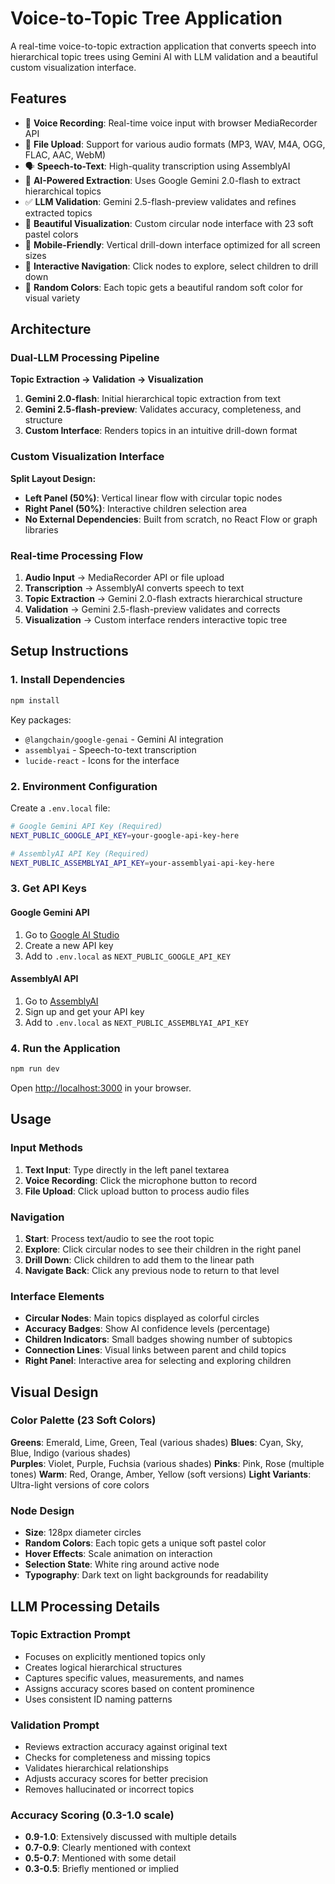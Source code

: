 # Voice-to-Topic Tree Application

A real-time voice-to-topic extraction application that converts speech into hierarchical topic trees using Gemini AI with LLM validation and a beautiful custom visualization interface.

## Features

- 🎤 **Voice Recording**: Real-time voice input with browser MediaRecorder API
- 📁 **File Upload**: Support for various audio formats (MP3, WAV, M4A, OGG, FLAC, AAC, WebM)
- 🗣️ **Speech-to-Text**: High-quality transcription using AssemblyAI
- 🧠 **AI-Powered Extraction**: Uses Google Gemini 2.0-flash to extract hierarchical topics
- ✅ **LLM Validation**: Gemini 2.5-flash-preview validates and refines extracted topics
- 🎨 **Beautiful Visualization**: Custom circular node interface with 23 soft pastel colors
- 📱 **Mobile-Friendly**: Vertical drill-down interface optimized for all screen sizes
- 🎯 **Interactive Navigation**: Click nodes to explore, select children to drill down
- 🌈 **Random Colors**: Each topic gets a beautiful random soft color for visual variety

## Architecture

### Dual-LLM Processing Pipeline

**Topic Extraction → Validation → Visualization**

1. **Gemini 2.0-flash**: Initial hierarchical topic extraction from text
2. **Gemini 2.5-flash-preview**: Validates accuracy, completeness, and structure
3. **Custom Interface**: Renders topics in an intuitive drill-down format

### Custom Visualization Interface

**Split Layout Design:**

- **Left Panel (50%)**: Vertical linear flow with circular topic nodes
- **Right Panel (50%)**: Interactive children selection area
- **No External Dependencies**: Built from scratch, no React Flow or graph libraries

### Real-time Processing Flow

1. **Audio Input** → MediaRecorder API or file upload
2. **Transcription** → AssemblyAI converts speech to text
3. **Topic Extraction** → Gemini 2.0-flash extracts hierarchical structure
4. **Validation** → Gemini 2.5-flash-preview validates and corrects
5. **Visualization** → Custom interface renders interactive topic tree

## Setup Instructions

### 1. Install Dependencies

```bash
npm install
```

Key packages:

- `@langchain/google-genai` - Gemini AI integration
- `assemblyai` - Speech-to-text transcription
- `lucide-react` - Icons for the interface

### 2. Environment Configuration

Create a `.env.local` file:

```bash
# Google Gemini API Key (Required)
NEXT_PUBLIC_GOOGLE_API_KEY=your-google-api-key-here

# AssemblyAI API Key (Required)
NEXT_PUBLIC_ASSEMBLYAI_API_KEY=your-assemblyai-api-key-here
```

### 3. Get API Keys

#### Google Gemini API

1. Go to [Google AI Studio](https://aistudio.google.com/)
2. Create a new API key
3. Add to `.env.local` as `NEXT_PUBLIC_GOOGLE_API_KEY`

#### AssemblyAI API

1. Go to [AssemblyAI](https://www.assemblyai.com/)
2. Sign up and get your API key
3. Add to `.env.local` as `NEXT_PUBLIC_ASSEMBLYAI_API_KEY`

### 4. Run the Application

```bash
npm run dev
```

Open [http://localhost:3000](http://localhost:3000) in your browser.

## Usage

### Input Methods

1. **Text Input**: Type directly in the left panel textarea
2. **Voice Recording**: Click the microphone button to record
3. **File Upload**: Click upload button to process audio files

### Navigation

1. **Start**: Process text/audio to see the root topic
2. **Explore**: Click circular nodes to see their children in the right panel
3. **Drill Down**: Click children to add them to the linear path
4. **Navigate Back**: Click any previous node to return to that level

### Interface Elements

- **Circular Nodes**: Main topics displayed as colorful circles
- **Accuracy Badges**: Show AI confidence levels (percentage)
- **Children Indicators**: Small badges showing number of subtopics
- **Connection Lines**: Visual links between parent and child topics
- **Right Panel**: Interactive area for selecting and exploring children

## Visual Design

### Color Palette (23 Soft Colors)

**Greens**: Emerald, Lime, Green, Teal (various shades)
**Blues**: Cyan, Sky, Blue, Indigo (various shades)  
**Purples**: Violet, Purple, Fuchsia (various shades)
**Pinks**: Pink, Rose (multiple tones)
**Warm**: Red, Orange, Amber, Yellow (soft versions)
**Light Variants**: Ultra-light versions of core colors

### Node Design

- **Size**: 128px diameter circles
- **Random Colors**: Each topic gets a unique soft pastel color
- **Hover Effects**: Scale animation on interaction
- **Selection State**: White ring around active node
- **Typography**: Dark text on light backgrounds for readability

## LLM Processing Details

### Topic Extraction Prompt

- Focuses on explicitly mentioned topics only
- Creates logical hierarchical structures
- Captures specific values, measurements, and names
- Assigns accuracy scores based on content prominence
- Uses consistent ID naming patterns

### Validation Prompt

- Reviews extraction accuracy against original text
- Checks for completeness and missing topics
- Validates hierarchical relationships
- Adjusts accuracy scores for better precision
- Removes hallucinated or incorrect topics

### Accuracy Scoring (0.3-1.0 scale)

- **0.9-1.0**: Extensively discussed with multiple details
- **0.7-0.9**: Clearly mentioned with context
- **0.5-0.7**: Mentioned with some detail
- **0.3-0.5**: Briefly mentioned or implied